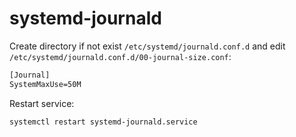 # systemd-journald

Create directory if not exist `/etc/systemd/journald.conf.d` and edit `/etc/systemd/journald.conf.d/00-journal-size.conf`:

```txt
[Journal]
SystemMaxUse=50M
```

Restart service:

```sh
systemctl restart systemd-journald.service
```
